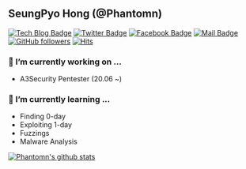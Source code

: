 ## SeungPyo Hong (@Phantomn)

[![Tech Blog Badge](https://img.shields.io/badge/-Tech%20blog-black?style=flat-square&logo=github&link=https://Phantomn.github.io/)](https://Phantomn.github.io/)
[![Twitter Badge](https://img.shields.io/badge/-@Ph4nt0mm-1ca0f1?style=flat-square&labelColor=1ca0f1&logo=twitter&logoColor=white&link=https://twitter.com/Ph4nt0mm)](https://twitter.com/Ph4nt0mm)
[![Facebook Badge](https://img.shields.io/badge/facebook-1877f2?style=flat-square&logo=facebook&logoColor=white&link=https://www.facebook.com/Ph4ntomn)](https://www.facebook.com/Ph4ntomn)
[![Mail Badge](https://img.shields.io/badge/Contact-newbiepwner%40kakao.com-blue?style=flat-square)](mailto:newbiepwner@kakao.com)
[![GitHub followers](https://img.shields.io/github/followers/Phantomn.svg?style=flat-square&label=Followers&maxAge=2592000)](https://github.com/Phantomn?tab=followers)
[![Hits](https://hits.seeyoufarm.com/api/count/incr/badge.svg?url=https%3A%2F%2Fgithub.com%2FPhantomn&count_bg=%233D69C8&title_bg=%23555555&icon=github.svg&icon_color=%23E7E7E7&title=hits&edge_flat=true)](https://hits.seeyoufarm.com)



### 🔭 I’m currently working on ...
  - A3Security Pentester (20.06 ~)
### 🌱 I’m currently learning ...
  - Finding 0-day
  - Exploiting 1-day
  - Fuzzings
  - Malware Analysis


[![Phantomn's github stats](https://github-readme-stats.vercel.app/api?username=Phantomn)](https://github.com/anuraghazra/github-readme-stats)

<!--
**Phantomn/Phantomn** is a ✨ _special_ ✨ repository because its `README.md` (this file) appears on your GitHub profile.

Here are some ideas to get you started:

- 🔭 I’m currently working on ...
  - Vulnerability research
- 🌱 I’m currently learning ...
  - Finding 0-day
  - Exploiting 1-day
  - Fuzzings
  - OS architectures
  - Programming language
    - Golang
- 👯 I’m looking to collaborate on ...
- 🤔 I’m looking for help with ...
- 💬 Ask me about ...
- 📫 How to reach me: ...
  - Facebook: [https://www.facebook.com/Phantomn.pwn](https://www.facebook.com/Phantomn.pwn)
  - Twitter: [https://twitter.com/Phantomn_pwn](https://twitter.com/Phantomn_pwn)
- 😄 Pronouns: ...
- ⚡ Fun fact: ...
-->
